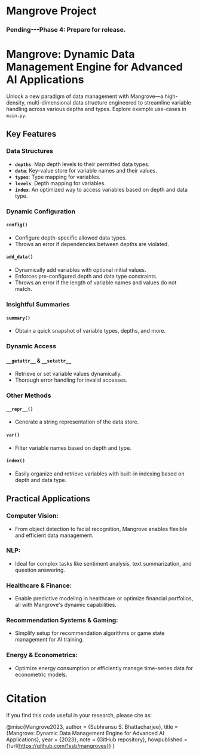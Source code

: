 # Mangrove Project

### Pending---Phase 4: Prepare for release.

# Mangrove: Dynamic Data Management Engine for Advanced AI Applications

Unlock a new paradigm of data management with Mangrove—a high-density, multi-dimensional data structure engineered to streamline variable handling across various depths and types. Explore example use-cases in `main.py`.

## Key Features

### Data Structures
- **`depths`**: Map depth levels to their permitted data types.
- **`data`**: Key-value store for variable names and their values.
- **`types`**: Type mapping for variables.
- **`levels`**: Depth mapping for variables.
- **`index`**: An optimized way to access variables based on depth and data type.

### Dynamic Configuration

#### `config()`
- Configure depth-specific allowed data types.
- Throws an error if dependencies between depths are violated.

#### `add_data()`
- Dynamically add variables with optional initial values.
- Enforces pre-configured depth and data type constraints.
- Throws an error if the length of variable names and values do not match.

### Insightful Summaries

#### `summary()`
- Obtain a quick snapshot of variable types, depths, and more.

### Dynamic Access

#### `__getattr__` & `__setattr__`
- Retrieve or set variable values dynamically.
- Thorough error handling for invalid accesses.

### Other Methods

#### `__repr__()`
- Generate a string representation of the data store.

#### `var()`
- Filter variable names based on depth and type.

#### `index()`
- Easily organize and retrieve variables with built-in indexing based on depth and data type.

## Practical Applications

### Computer Vision:
- From object detection to facial recognition, Mangrove enables flexible and efficient data management.

### NLP:
- Ideal for complex tasks like sentiment analysis, text summarization, and question answering.

### Healthcare & Finance:
- Enable predictive modeling in healthcare or optimize financial portfolios, all with Mangrove's dynamic capabilities.

### Recommendation Systems & Gaming:
- Simplify setup for recommendation algorithms or game state management for AI training.

### Energy & Econometrics:
- Optimize energy consumption or efficiently manage time-series data for econometric models.

# Citation

If you find this code useful in your research, please cite as:

@misc{Mangrove2023,
  author = {Subhransu S. Bhattacharjee},
  title = {Mangrove: Dynamic Data Management Engine for Advanced AI Applications},
  year = {2023},
  note = {GitHub repository},
  howpublished = {\url{https://github.com/1ssb/mangroves}}
}













